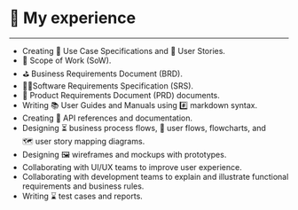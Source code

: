 # 🔬 My experience

---

- Creating 📝 Use Case Specifications and 📜 User Stories.
- 🔭 Scope of Work (SoW).
- ⛳ Business Requirements Document (BRD).
- 👨‍💻Software Requirements Specification (SRS).
- 📱 Product Requirements Document (PRD) documents.
- Writing 📚 User Guides and Manuals using #️⃣ markdown syntax.
- Creating 🧩 API references and documentation.
- Designing ⏳ business process flows, 👤 user flows, flowcharts, and 🗺️ user story mapping diagrams.
- Designing 🖼️ wireframes and mockups with prototypes.
- Collaborating with UI/UX teams to improve user experience.
- Collaborating with development teams to explain and illustrate functional requirements and business rules.
- Writing ⌛ test cases and reports.
